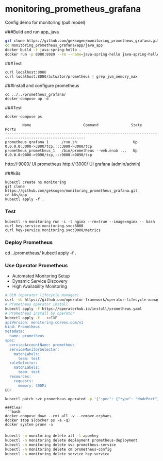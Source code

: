 # monitoring_prometheus_grafana
Config demo for monitoring (pull model)

###Build and run app_java
```bash
git clone https://github.com/geksogen/monitoring_prometheus_grafana.git
cd monitoring_prometheus_grafana/app/java_app
docker build -t java-spring-hello .
docker run -p 8080:8080 --rm --name=java-spring-hello java-spring-hello
```

###Test
```
curl localhost:8080
curl localhost:8080/actuator/prometheus | grep jvm_memory_max
```

###Install and configure prometheus
```
cd ../../prometheus_grafana/
docker-compose up -d
```

###Test
```
docker-compose ps

        Name                        Command               State                    Ports                  
-----------------------------------------------------------------------------------------------------------
prometheus_grafana_1      /run.sh                          Up      0.0.0.0:3000->3000/tcp,:::3000->3000/tcp
prometheus_prometheus_1   /bin/prometheus --web.enab ...   Up      0.0.0.0:9000->9090/tcp,:::9000->9090/tcp

```
http://<ip-host>:9000/ UI prometheus
http://<ip-host>:3000/ UI grafana (admin/admin)

###k8s
```
kubectl create ns monitoring
git clone https://github.com/geksogen/monitoring_prometheus_grafana.git
cd k8s/app
kubectl apply -f .
```
### Test
```
kubectl -n monitoring run -i -t nginx --rm=true --image=nginx -- bash
curl hey-service.monitoring.svc:8000
curl hey-service.monitoring.svc:8000/metrics
```
### Deploy Prometheus
cd ../prometheus/
kubectl apply -f .

### Use Operator Prometheus
* Automated Monitoring Setup
* Dynamic Service Discovery
* High Availability Monitoring
```bash
# OLM (operator lifecycle manager)
curl -sL https://github.com/operator-framework/operator-lifecycle-manager/releases/download/v0.28.0/install.sh | bash -s v0.28.0
# Prometheus operator install
kubectl apply -f https://operatorhub.io/install/prometheus.yaml
# Prometheus install by operator
kubectl apply -f - <<EOF
apiVersion: monitoring.coreos.com/v1
kind: Prometheus
metadata:
  name: prometheus
spec:
  serviceAccountName: prometheus
  serviceMonitorSelector:
    matchLabels:
      team: test
  ruleSelector:
    matchLabels:
      team: test
  resources:
    requests:
      memory: 400Mi
EOF

kubectl patch svc prometheus-operated -p '{"spec": {"type": "NodePort"}}'

```

```
###Clear
```bash
docker-compose down --rmi all -v --remove-orphans
docker stop $(docker ps -a -q)
docker system prune -a
```
###
```bash
kubectl -n monitoring delete all -l app=hey
kubectl -n monitoring delete deployment prometheus-deployment
kubectl -n monitoring delete svc prometheus-service
kubectl -n monitoring delete cm prometheus-config
kubectl -n monitoring delete service hey-service
```

